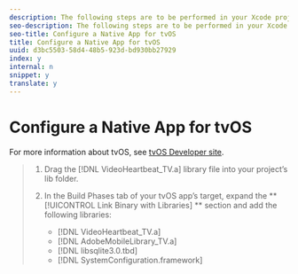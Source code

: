```yaml
---
description: The following steps are to be performed in your Xcode project. This guide is written assuming your project has a target that is an Apple TV app targeting tvOS.
seo-description: The following steps are to be performed in your Xcode project. This guide is written assuming your project has a target that is an Apple TV app targeting tvOS.
seo-title: Configure a Native App for tvOS
title: Configure a Native App for tvOS
uuid: d3bc5503-58d4-48b5-923d-bd930bb27929
index: y
internal: n
snippet: y
translate: y
---
```


# Configure a Native App for tvOS

For more information about tvOS, see [ tvOS Developer site](https://developer.apple.com/tvos/documentation/). 

>1. Drag the [!DNL  VideoHeartbeat_TV.a] library file into your project’s lib folder.
>1. In the Build Phases tab of your tvOS app’s target, expand the ** [!UICONTROL  Link Binary with Libraries] ** section and add the following libraries:
>    
>    * [!DNL  VideoHeartbeat_TV.a]
>    * [!DNL  AdobeMobileLibrary_TV.a]
>    * [!DNL  libsqlite3.0.tbd]
>    * [!DNL  SystemConfiguration.framework]
>    
